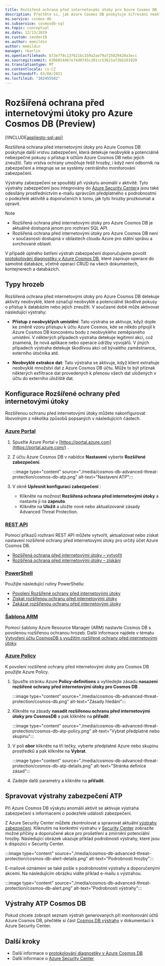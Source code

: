 ```yaml
---
title: Rozšířená ochrana před internetovými útoky pro Azure Cosmos DB
description: Přečtěte si, jak Azure Cosmos DB poskytuje šifrování neaktivních dat a jejich implementaci.
ms.service: cosmos-db
ms.subservice: cosmosdb-sql
ms.topic: conceptual
ms.date: 12/13/2019
ms.custom: seodec18
ms.author: memildin
author: memildin
manager: rkarlin
ms.openlocfilehash: b73e7f8c13f621bc359a2ae79a725829420a3ecc
ms.sourcegitcommit: 6386854467e74d0745c281cc53621af3bb201920
ms.translationtype: MT
ms.contentlocale: cs-CZ
ms.lasthandoff: 03/08/2021
ms.locfileid: "102455582"
---
```

# <a name="advanced-threat-protection-for-azure-cosmos-db-preview"></a>Rozšířená ochrana před internetovými útoky pro Azure Cosmos DB (Preview)
[!INCLUDE[appliesto-sql-api](includes/appliesto-sql-api.md)]

Rozšířená ochrana před internetovými útoky pro Azure Cosmos DB poskytuje další vrstvu zabezpečení, která detekuje neobvyklé a potenciálně nebezpečné pokusy o přístup k účtům Azure Cosmos DB nebo jejich zneužití. Tato vrstva ochrany umožňuje řešit hrozby, i když není odborník na zabezpečení a integruje se se systémy centrálního monitorování zabezpečení.

Výstrahy zabezpečení se spouštějí při výskytu anomálií v aktivitě. Tyto výstrahy zabezpečení jsou integrovány do  [Azure Security Center](https://azure.microsoft.com/services/security-center/)a jsou také odesílány prostřednictvím e-mailu správcům předplatného s podrobnostmi o podezřelé aktivitě a doporučeních k tomu, jak tyto hrozby prozkoumat a opravit.

> [!NOTE]
>
> * Rozšířená ochrana před internetovými útoky pro Azure Cosmos DB je aktuálně dostupná jenom pro rozhraní SQL API.
> * Rozšířená ochrana před internetovými útoky pro Azure Cosmos DB není v současnosti dostupná v oblastech cloudu Azure pro státní správu a svrchované oblasti.

V případě úplného šetření výstrah zabezpečení doporučujeme povolit [protokolování diagnostiky v Azure Cosmos DB](./monitor-cosmos-db.md), které zapisuje operace do samotné databáze, včetně operací CRUD na všech dokumentech, kontejnerech a databázích.

## <a name="threat-types"></a>Typy hrozeb

Rozšířená ochrana před internetovými útoky pro Azure Cosmos DB detekuje aktivity neobvyklé, které označují neobvyklé a potenciálně škodlivé pokusy o přístup k databázím nebo jejich zneužití. V současné době může aktivovat následující výstrahy:

- **Přístup z neobvyklých umístění**: Tato výstraha se aktivuje, když dojde ke změně vzoru přístupu k účtu Azure Cosmos, kde se někdo připojil k Azure Cosmos DB koncovému bodu z neobvyklého zeměpisného umístění. V některých případech výstraha detekuje legitimní akci, což znamená, že nová aplikace nebo operace údržby vývojářů. V jiných případech výstraha detekuje škodlivou akci od bývalého zaměstnance, externího útočníka atd.

- **Neobvyklé extrakce dat**: Tato výstraha se aktivuje, když klient extrahuje neobvyklé množství dat z Azure Cosmos DB účtu. Může to být příznak některých exfiltrace dat provedených k přenosu všech dat uložených v účtu do externího úložiště dat.



## <a name="configure-advanced-threat-protection"></a>Konfigurace Rozšířené ochrany před internetovými útoky

Rozšířenou ochranu před internetovými útoky můžete nakonfigurovat libovolným z několika způsobů popsaných v následujících částech.

### <a name="portal"></a>[Azure Portal](#tab/azure-portal)

1. Spusťte Azure Portal v  [https://portal.azure.com](https://portal.azure.com/) .

2. Z účtu Azure Cosmos DB v nabídce **Nastavení** vyberte **Rozšířené zabezpečení**.

    :::image type="content" source="./media/cosmos-db-advanced-threat-protection/cosmos-db-atp.png" alt-text="Nastavení ATP":::

3. V okně **Upřesnit konfiguraci zabezpečení** :

    * Klikněte na možnost **Rozšířená ochrana před internetovými útoky** a nastavte ji na **zapnuto**.
    * Klikněte na **Uložit** a uložte nové nebo aktualizované zásady Advanced Threat Protection.   

### <a name="rest-api"></a>[REST API](#tab/rest-api)

Pomocí příkazů rozhraní REST API můžete vytvořit, aktualizovat nebo získat nastavení rozšířené ochrany před internetovými útoky pro určitý účet Azure Cosmos DB.

* [Rozšířená ochrana před internetovými útoky – vytvořit](/rest/api/securitycenter/advancedthreatprotection/create)
* [Rozšířená ochrana před internetovými útoky – získání](/rest/api/securitycenter/advancedthreatprotection/get)

### <a name="powershell"></a>[PowerShell](#tab/azure-powershell)

Použijte následující rutiny PowerShellu:

* [Povolení Rozšířené ochrany před internetovými útoky](/powershell/module/az.security/enable-azsecurityadvancedthreatprotection)
* [Získat rozšířenou ochranu před internetovými útoky](/powershell/module/az.security/get-azsecurityadvancedthreatprotection)
* [Zakázat rozšířenou ochranu před internetovými útoky](/powershell/module/az.security/disable-azsecurityadvancedthreatprotection)

### <a name="arm-template"></a>[Šablona ARM](#tab/arm-template)

Pomocí šablony Azure Resource Manager (ARM) nastavte Cosmos DB s povolenou rozšířenou ochranou hrozeb.
Další informace najdete v tématu [Vytvoření účtu CosmosDB s využitím rozšířené ochrany před internetovými útoky](https://azure.microsoft.com/resources/templates/201-cosmosdb-advanced-threat-protection-create-account/).

### <a name="azure-policy"></a>[Azure Policy](#tab/azure-policy)

K povolení rozšířené ochrany před internetovými útoky pro Cosmos DB použijte Azure Policy.

1. Spusťte stránku Azure **Policy-definitions** a vyhledejte zásadu **nasazení rozšířené ochrany před internetovými útoky pro Cosmos DB** .

    :::image type="content" source="./media/cosmos-db-advanced-threat-protection/cosmos-db.png" alt-text="Zásady hledání"::: 

1. Klikněte na zásady **nasadit rozšířenou ochranu před internetovými útoky pro CosmosDB** a pak klikněte na **přiřadit**.

    :::image type="content" source="./media/cosmos-db-advanced-threat-protection/cosmos-db-atp-policy.png" alt-text="Vybrat předplatné nebo skupinu":::


1. V poli **obor** klikněte na tři tečky, vyberte předplatné Azure nebo skupinu prostředků a pak klikněte na **Vybrat**.

    :::image type="content" source="./media/cosmos-db-advanced-threat-protection/cosmos-db-atp-details.png" alt-text="Stránka definice zásad":::


1. Zadejte další parametry a klikněte na **přiřadit**.




## <a name="manage-atp-security-alerts"></a>Spravovat výstrahy zabezpečení ATP

Při Azure Cosmos DB výskytu anomálií aktivit se aktivuje výstraha zabezpečení s informacemi o podezřelé události zabezpečení. 

 Z Azure Security Center můžete zkontrolovat a spravovat aktuální [výstrahy zabezpečení](../security-center/security-center-alerts-overview.md).  Kliknutím na konkrétní výstrahu v [Security Center](https://ms.portal.azure.com/#blade/Microsoft_Azure_Security/SecurityMenuBlade/0) zobrazíte možné příčiny a doporučené akce pro prošetření a zmírnění potenciální hrozby. Následující obrázek ukazuje příklad podrobností výstrahy, které jsou k dispozici v Security Center.

 :::image type="content" source="./media/cosmos-db-advanced-threat-protection/cosmos-db-alert-details.png" alt-text="Podrobnosti hrozby":::

E-mailové oznámení se také pošle s podrobnostmi výstrahy a doporučenými akcemi. Na následujícím obrázku vidíte příklad e-mailu s výstrahou.

 :::image type="content" source="./media/cosmos-db-advanced-threat-protection/cosmos-db-alert.png" alt-text="Podrobnosti výstrahy":::

## <a name="cosmos-db-atp-alerts"></a>Výstrahy ATP Cosmos DB

 Pokud chcete zobrazit seznam výstrah generovaných při monitorování účtů Azure Cosmos DB, přečtěte si část [Cosmos DB výstrahy](../security-center/alerts-reference.md#alerts-azurecosmos) v dokumentaci k Azure Security Center.

## <a name="next-steps"></a>Další kroky

* Další informace o [protokolování diagnostiky v Azure Cosmos DB](cosmosdb-monitor-resource-logs.md)
* Další informace o [Azure Security Center](../security-center/security-center-introduction.md)